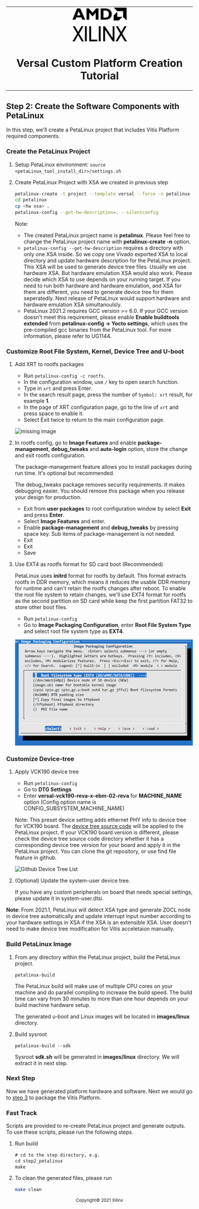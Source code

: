 ﻿<!-- 
# Copyright 2021 Xilinx Inc.
# 
# Licensed under the Apache License, Version 2.0 (the "License");
# you may not use this file except in compliance with the License.
# You may obtain a copy of the License at
#
#     http://www.apache.org/licenses/LICENSE-2.0
#
# Unless required by applicable law or agreed to in writing, software
# distributed under the License is distributed on an "AS IS" BASIS,
# WITHOUT WARRANTIES OR CONDITIONS OF ANY KIND, either express or implied.
# See the License for the specific language governing permissions and
# limitations under the License.
-->


<table width="100%">
 <tr width="100%">
    <td align="center"><img src="https://raw.githubusercontent.com/Xilinx/Image-Collateral/main/xilinx-logo.png" width="30%"/><h1>Versal Custom Platform Creation Tutorial</h1>
    </td>
 </tr>
</table>

## Step 2: Create the Software Components with PetaLinux

In this step, we'll create a PetaLinux project that includes Vitis Platform required components.

### Create the PetaLinux Project

1. Setup PetaLinux environment: `source <petaLinux_tool_install_dir>/settings.sh`

2. Create PetaLinux Project with XSA we created in previous step

   ```bash
   petalinux-create -t project --template versal --force -n petalinux
   cd petalinux
   cp <hw xsa> .
   petalinux-config --get-hw-description=. --silentconfig
   ```

   Note:

   - The created PetaLinux project name is **petalinux**. Please feel free to change the PetaLinux project name with **petalinux-create -n** option.
   - `petalinux-config --get-hw-description` requires a directory with only one XSA inside. So we copy one Vivado exported XSA to local directory and update hardware description for the PetaLinux project. This XSA will be used to generate device tree files. Usually we use hardware XSA. But hardware emulation XSA would also work. Please decide which XSA to use depends on your running target. If you need to run both hardware and hardware emulation, and XSA for them are different, you need to generate device tree for them seperatedly. Next release of PetaLinux would support hardware and hardware emulation XSA simultanoulsly.
   - PetaLinux 2021.2 requires GCC version >= 6.0. If your GCC version doesn't meet this requirement, please enable **Enable buildtools extended** from **petalinux-config → Yocto settings**, which uses the pre-compiled gcc binaries from the PetaLinux tool. For more information, please refer to UG1144.




### Customize Root File System, Kernel, Device Tree and U-boot

1. Add XRT to rootfs packages
   
   - Run `petalinux-config -c rootfs`. 
   - In the configuration window, use `/` key to open search function. 
   - Type in `xrt` and press Enter. 
   - In the search result page, press the number of `Symbol: xrt` result, for example **1**. 
   - In the page of XRT configuration page, go to the line of `xrt` and press space to enable it.
   - Select Exit twice to return to the main configuration page.

   ![missing image](./images/step2/petalinux_enable_xrt.png)

2. In rootfs config, go to **Image Features** and enable **package-management**, **debug_tweaks** and **auto-login** option, store the change and exit rootfs configuration.

   The package-management feature allows you to install packages during run time. It's optional but recommended.

   The debug_tweaks package removes security requirements. It makes debugging easier. You should remove this package when you release your design for production.

   - Exit from **user packages** to root configuration window by select **Exit** and press **Enter**.
   - Select **Image Features** and enter. 
   - Enable **package-management** and **debug_tweaks** by pressing space key. Sub items of package-management is not needed.
   - Exit
   - Exit
   - Save

3. Use EXT4 as rootfs format for SD card boot (Recommended)

   PetaLinux uses **initrd** format for rootfs by default. This format extracts rootfs in DDR memory, which means it reduces the usable DDR memory for runtime and can't retain the rootfs changes after reboot. To enable the root file system to retain changes, we'll use EXT4 format for rootfs as the second partition on SD card while keep the first partition FAT32 to store other boot files.

   - Run `petalinux-config`
   - Go to **Image Packaging Configuration**, enter **Root File System Type** and select root file system type as **EXT4**.

   ![missing image](./images/step2/petalinux_root_filesystem_type.png)


### Customize Device-tree   

1. Apply VCK190 device tree

   - Run `petalinux-config`
   - Go to **DTG Settings**
   - Enter **versal-vck190-reva-x-ebm-02-reva** for **MACHINE_NAME** option (Config option name is CONFIG_SUBSYSTEM_MACHINE_NAME)
   
   Note: This preset device setting adds ethernet PHY info to device tree for VCK190 board. The [device tree source code][1] will be applied to the PetaLinux project. If your VCK190 board version is different, please check the device tree source code directory whether it has a corresponding device tree version for your board and apply it in the PetaLinux project. You can clone the git repository, or use find file feature in github.

   ![Github Device Tree List](images/step2/github_find_available_device_tree.png)

[1]: https://github.com/Xilinx/u-boot-xlnx/blob/master/arch/arm/dts/versal-vck190-revA-x-ebm-02-revA.dts

2. (Optional) Update the system-user device tree.

   If you have any custom peripherals on board that needs special settings, please update it in system-user.dtsi.

**Note**: From 2021.1, PetaLinux will detect XSA type and generate ZOCL node in device tree automatically and update interrupt input number according to your hardware settings in XSA if the XSA is an extensible XSA. User doesn't need to make device tree modification for Vitis acceletaion manually.



### Build PetaLinux Image

1. From any directory within the PetaLinux project, build the PetaLinux project.

   ```
   petalinux-build
   ```

   The PetaLinux build will make use of multiple CPU cores on your machine and do parallel compiling to increase the build speed. The build time can vary from 30 minutes to more than one hour depends on your build machine hardware setup.

   The generated u-boot and Linux images will be located in **images/linux** directory.


2. Build sysroot

   ```
   petalinux-build --sdk
   ```

   Sysroot **sdk.sh** will be generated in **images/linux** directory. We will extract it in next step.

### Next Step

Now we have generated platform hardware and software. Next we would go to [step 3](./step3.md) to package the Vitis Platform.

### Fast Track

Scripts are provided to re-create PetaLinux project and generate outputs. To use these scripts, please run the following steps.

1. Run build

   ```
   # cd to the step directory, e.g.
   cd step2_petalinux
   make
   ```

2. To clean the generated files, please run

   ```bash
   make clean
   ```




<p align="center"><sup>Copyright&copy; 2021 Xilinx</sup></p>
